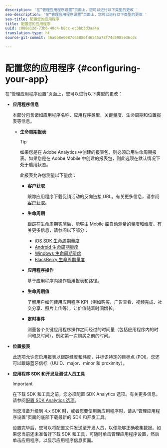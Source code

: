 ```yaml
---
description: '在“管理应用程序设置”页面上，您可以进行以下类型的更改 '
seo-description: '在“管理应用程序设置”页面上，您可以进行以下类型的更改 '
seo-title: 配置您的应用程序
title: 配置您的应用程序
uuid: c088e12d-73b6-40c4-b8cc-ec3bb3d3aa4a
translation-type: ht
source-git-commit: 46a0b8e0087c65880f46545a78f74d5985e36cdc

---
```



# 配置您的应用程序 {#configuring-your-app}

在“管理应用程序设置”页面上，您可以进行以下类型的更改：

* **应用程序信息**

   本部分包含诸如应用程序名称、应用程序类型、关键量度、生命周期和位置报表等信息。

   * **生命周期报表**

      >[!TIP]
      >
      >如果您是在 Adobe Analytics 中创建的报表包，则必须启用生命周期报表。如果您是在 Adobe Mobile 中创建的报表包，则此选项在默认情况下处于启用状态。

      此报表允许您测量以下量度：

      * **客户获取**

         跟踪应用程序下载促销活动的反向链接 URL。有关更多信息，请参阅[客户获取](/help/using/acquisition-main/acquisition-main.md)。

      * **生命周期**

         跟踪在生命周期实施后，能够由 Mobile 库自动测量的量度和维度。有关更多信息，请参阅以下部分：

         * [iOS SDK 生命周期量度](/help/ios/metrics.md)
         * [Android 生命周期量度](/help/android/metrics.md)
         * [Windows 生命周期量度](/help/universal-windows/metrics.md)
         * [BlackBerry 生命周期量度](/help/blackberry/metrics.md)
      * **应用程序操作**

         基于应用程序内操作启用报表和路径。

      * **生命周期值**

         了解用户如何使用应用程序 KPI（例如购买、广告查看、视频完成、社交分享、照片上传等），让价值随着时间增长。

      * **定时事件**

         测量各个关键应用程序操作之间经过的时间量（包括应用程序内的时间和总时间），例如第一次购买之前的时间。


* **位置报表**

   此选项允许您启用报表以跟踪经度和纬度，并标识特定的目标点 (POI)。您还可以跟踪蓝牙信标（UUID、major、minor 和 proximity）。

* **应用程序 SDK 和开发及测试人员工具**

   >[!IMPORTANT]
   >
   >在下载 SDK 和工具之前，您必须配置 SDK Analytics 选项。有关更多信息，请参阅[配置 SDK Analytics 选项](/help/using/c-manage-app-settings/c-mob-confg-app/t-config-analytics/t-config-analytics.md)。

   当您准备升级到 4.x SDK 时，或者您要使用新应用程序时，请从“管理应用程序设置”页面的底部下载最新的 SDK 和开发工具。

   设置完毕后，您可以将配置文件发送至开发人员，以便能够正确收集数据。如果您当前还未准备好下载 SDK 和工具，可随时单击管理应用程序设置，然后单击应用程序，以显示应用程序信息页面。
